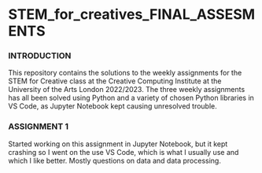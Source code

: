 # STEM_for_creatives_FINAL_ASSESMENTS 

<h3> INTRODUCTION  </h3>
  
This repository contains the solutions to the weekly assignments for the STEM for Creative class at the Creative Computing Institute at the University of the Arts London 2022/2023. 
The three weekly assignments has all been solved using Python and a variety of chosen Python libraries in VS Code, as Jupyter Notebook kept causing unresolved trouble. 


<h3> ASSIGNMENT 1 </h3>

Started working on this assignment in Jupyter Notebook, but it kept crashing so I went on the use VS Code, which is what I usually use and which I like better. 
Mostly questions on data and data processing. 



